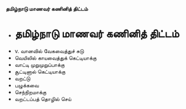 **தமிழ்நாடு மாணவர் கணினித் திட்டம்**
- # தமிழ்நாடு மாணவர் கணினித் திட்டம்
- v. வானவில் வேகவைத்துச் சுடு
- வெயிலில் காயவைத்துக் கெட்டியாக்கு
- வாட்டி முறுமுறுப்பாக்கு
- சூட்டினால் கெட்டியாக்கு
- வறட்டு
- பழுக்கவை
- செந்நிறமாக்கு
- வறட்டப்பத் தொழில் செய்

